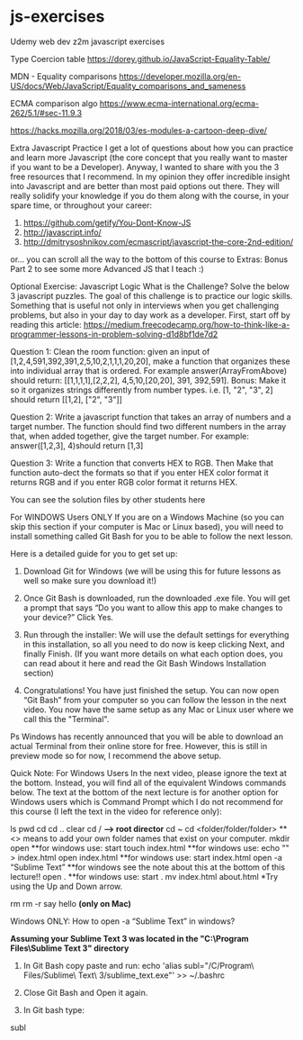 # js-exercises


Udemy web dev z2m javascript exercises

Type Coercion table
https://dorey.github.io/JavaScript-Equality-Table/

MDN - Equality comparisons
https://developer.mozilla.org/en-US/docs/Web/JavaScript/Equality_comparisons_and_sameness

ECMA comparison algo
https://www.ecma-international.org/ecma-262/5.1/#sec-11.9.3

https://hacks.mozilla.org/2018/03/es-modules-a-cartoon-deep-dive/

Extra Javascript Practice
I get a lot of questions about how you can practice and learn more Javascript (the core concept that you really want to master if you want to be a Developer). Anyway, I wanted to share with you the 3 free resources that I recommend. In my opinion they offer incredible insight into Javascript and are better than most paid options out there. They will really solidify your knowledge if you do them along with the course, in your spare time, or throughout your career:

1. https://github.com/getify/You-Dont-Know-JS
2. http://javascript.info/
3. http://dmitrysoshnikov.com/ecmascript/javascript-the-core-2nd-edition/

or... you can scroll all the way to the bottom of this course to Extras: Bonus Part 2 to see some more Advanced JS that I teach :)




Optional Exercise: Javascript Logic
What is the Challenge?
Solve the below 3 javascript puzzles. The goal of this challenge is to practice our logic skills. Something that is useful not only in interviews when you get challenging problems, but also in your day to day work as a developer. First, start off by reading this article: https://medium.freecodecamp.org/how-to-think-like-a-programmer-lessons-in-problem-solving-d1d8bf1de7d2

Question 1: Clean the room function: given an input of [1,2,4,591,392,391,2,5,10,2,1,1,1,20,20], make a function that organizes these into individual array that is ordered. For example answer(ArrayFromAbove) should return: [[1,1,1,1],[2,2,2], 4,5,10,[20,20], 391, 392,591]. Bonus: Make it so it organizes strings differently from number types. i.e. [1, "2", "3", 2] should return [[1,2], ["2", "3"]]

Question 2: Write a javascript function that takes an array of numbers and a target number. The function should find two different numbers in the array that, when added together, give the target number. For example: answer([1,2,3], 4)should return [1,3]

Question 3: Write a function that converts HEX to RGB. Then Make that function auto-dect the formats so that if you enter HEX color format it returns RGB and if you enter RGB color format it returns HEX.

You can see the solution files by other students here



For WINDOWS Users ONLY
If you are on a Windows Machine (so you can skip this section if your computer is Mac or Linux based), you will need to install something called Git Bash for you to be able to follow the next lesson.

Here is a detailed guide for you to get set up:

1. Download Git for Windows (we will be using this for future lessons as well so make sure you download it!)

2. Once Git Bash is downloaded, run the downloaded .exe file. You will get a prompt that says “Do you want to allow this app to make changes to your device?” Click Yes.

3. Run through the installer: We will use the default settings for everything in this installation, so all you need to do now is keep clicking Next, and finally Finish. (If you want more details on what each option does, you can read about it here and read the Git Bash Windows Installation section)

4. Congratulations! You have just finished the setup. You can now open “Git Bash” from your computer so you can follow the lesson in the next video. You now have the same setup as any Mac or Linux user where we call this the "Terminal".

Ps Windows has recently announced that you will be able to download an actual Terminal from their online store for free. However, this is still in preview mode so for now, I recommend the above setup.




Quick Note: For Windows Users
In the next video, please ignore the text at the bottom. Instead, you will find all of the equivalent Windows commands below. The text at the bottom of the next lecture is for another option for Windows users which is Command Prompt which I do not recommend for this course (I left the text in the video for reference only):



ls
pwd
cd 
cd ..
clear
cd / **—> root director**
cd ~
cd <folder/folder/folder> ** <> means to add your own folder names that exist on your computer.
mkdir <folder>
open <folder> **for windows use: start <folder>
touch index.html  **for windows use: echo "" > index.html
open index.html **for windows use: start index.html
open -a “Sublime Text”  **for windows see the note about this at the bottom of this lecture!!
open . **for windows use: start .
mv index.html about.html
*Try using the Up and Down arrow.
 
rm <file>
rm -r <folder>
say hello **(only on Mac)**

Windows ONLY: How to open -a “Sublime Text”  in windows?

**Assuming your Sublime Text 3 was located in the "C:\Program Files\Sublime Text 3" directory**

1. In Git Bash copy paste and run:
echo 'alias subl="/C/Program\ Files/Sublime\ Text\ 3/sublime_text.exe"' >> ~/.bashrc



2. Close Git Bash and Open it again.



3. In Git bash type:

subl
